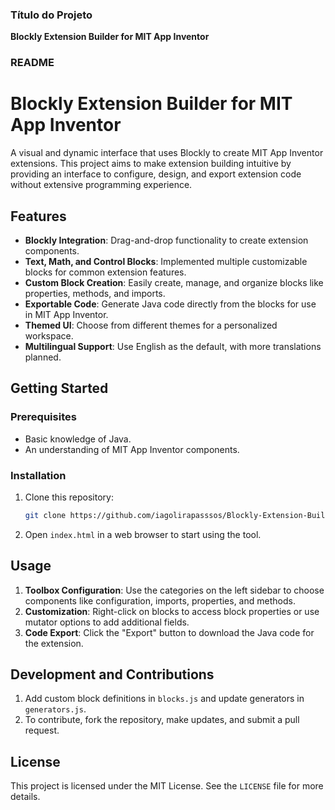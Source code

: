 ### Título do Projeto
**Blockly Extension Builder for MIT App Inventor**

### README

# Blockly Extension Builder for MIT App Inventor

A visual and dynamic interface that uses Blockly to create MIT App Inventor extensions. This project aims to make extension building intuitive by providing an interface to configure, design, and export extension code without extensive programming experience.

## Features

- **Blockly Integration**: Drag-and-drop functionality to create extension components.
- **Text, Math, and Control Blocks**: Implemented multiple customizable blocks for common extension features.
- **Custom Block Creation**: Easily create, manage, and organize blocks like properties, methods, and imports.
- **Exportable Code**: Generate Java code directly from the blocks for use in MIT App Inventor.
- **Themed UI**: Choose from different themes for a personalized workspace.
- **Multilingual Support**: Use English as the default, with more translations planned.

## Getting Started

### Prerequisites
- Basic knowledge of Java.
- An understanding of MIT App Inventor components.

### Installation

1. Clone this repository:
   ```bash
   git clone https://github.com/iagolirapasssos/Blockly-Extension-Builder-for-MIT-App-Inventor.git
   ```
2. Open `index.html` in a web browser to start using the tool.

## Usage

1. **Toolbox Configuration**: Use the categories on the left sidebar to choose components like configuration, imports, properties, and methods.
2. **Customization**: Right-click on blocks to access block properties or use mutator options to add additional fields.
3. **Code Export**: Click the "Export" button to download the Java code for the extension.

## Development and Contributions

1. Add custom block definitions in `blocks.js` and update generators in `generators.js`.
2. To contribute, fork the repository, make updates, and submit a pull request.

## License
This project is licensed under the MIT License. See the `LICENSE` file for more details.